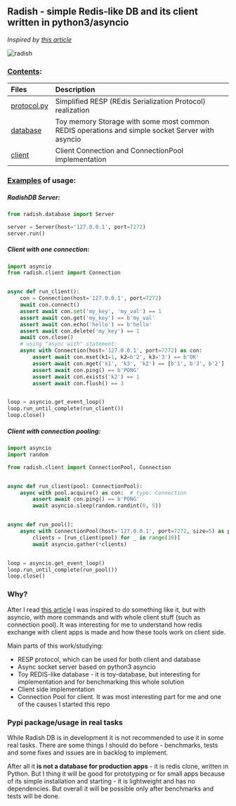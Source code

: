 ## Radish - simple Redis-like DB and its client written in python3/asyncio
_Inspired by [this article](http://charlesleifer.com/blog/building-a-simple-redis-server-with-python/)_

![radish](https://user-images.githubusercontent.com/10708076/40731573-0343449c-643a-11e8-95f5-46a9fe9b901b.jpg)

### [Contents](radish):

| Files | Description |
| :--- | :---------- |
| [protocol.py](radish/protocol.py) | Simplified RESP (REdis Serialization Protocol) realization |
| [database](radish/database) | Toy memory Storage with some most common REDIS operations and simple socket Server with asyncio |
| [client](radish/client) | Client Connection and ConnectionPool implementation |


### [Examples](examples) of usage:

##### RadishDB Server:
```python
from radish.database import Server

server = Server(host='127.0.0.1', port=7272)
server.run()
```

##### Client with one connection:
```python
import asyncio
from radish.client import Connection


async def run_client():
    con = Connection(host='127.0.0.1', port=7272)
    await con.connect()
    assert await con.set('my_key', 'my_val') == 1
    assert await con.get('my_key') == b'my_val'
    assert await con.echo('hello') == b'hello'
    assert await con.delete('my_key') == 1
    await con.close()
    # using "async with" statement:
    async with Connection(host='127.0.0.1', port=7272) as con:
        assert await con.mset(k1=1, k2=b'2', k3='3') == b'OK'
        assert await con.mget('k1', 'k3', 'k2') == [b'1', b'3', b'2']
        assert await con.ping() == b'PONG'
        assert await con.exists('k2') == 1
        assert await con.flush() == 3


loop = asyncio.get_event_loop()
loop.run_until_complete(run_client())
loop.close()
```

##### Client with connection pooling:
```python
import asyncio
import random

from radish.client import ConnectionPool, Connection


async def run_client(pool: ConnectionPool):
    async with pool.acquire() as con:  # type: Connection
        assert await con.ping() == b'PONG'
        await asyncio.sleep(random.randint(0, 5))


async def run_pool():
    async with ConnectionPool(host='127.0.0.1', port=7272, size=5) as pool:
        clients = [run_client(pool) for _ in range(10)]
        await asyncio.gather(*clients)


loop = asyncio.get_event_loop()
loop.run_until_complete(run_pool())
loop.close()
```

### Why?
After I read [this article](http://charlesleifer.com/blog/building-a-simple-redis-server-with-python/) 
I was inspired to do something like it, but with asyncio, with more commands and 
with whole client stuff (such as connection pool). 
It was interesting for me to understand how redis exchange with 
client apps is made and how these tools work on client side.

Main parts of this work/studying:
- RESP protocol, which can be used for both client and database
- Async socket server based on python3 asyncio
- Toy REDIS-like database - it is toy-database, but interesting for implementation 
and for benchmarking this whole solution
- Client side implementation
- Connection Pool for client. It was most interesting part for me 
and one of the causes I started this repo

### Pypi package/usage in real tasks
While Radish DB is in development it is not recommended to use it in some real tasks. 
There are some things I should do before - benchmarks, tests and some fixes and issues are in backlog to implement.

After all it **is not a database for production apps** - it is redis clone, written in Python. 
But I thing it will be good for prototyping or for small apps 
because of its simple installation and starting - it is lightweight and has no dependencies. 
But overall it will be possible only after benchmarks and tests will be done.
